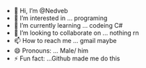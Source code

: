 - 👋 Hi, I’m @Nedveb
- 👀 I’m interested in ... programing
- 🌱 I’m currently learning ... codeing C#
- 💞️ I’m looking to collaborate on ... nothing rn
- 📫 How to reach me ... gmail maybe
- 😄 Pronouns: ... Male/ him
- ⚡ Fun fact: ...Github made me do this

<!---
Nedveb/Nedveb is a ✨ special ✨ repository because its `README.md` (this file) appears on your GitHub profile.
You can click the Preview link to take a look at your changes.
--->
